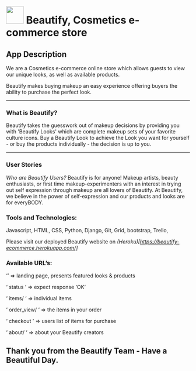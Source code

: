 <h1><img src="https://cdn3.iconfinder.com/data/icons/beauty-21/64/makeup-bag-beauty-set-gift-cosmetics-512.png" width="48">    Beautify, Cosmetics e-commerce store</h1>


## App Description

We are a Cosmetics e-commerce online store which allows guests to view our unique looks, as well as available products.  

Beautify makes buying makeup an easy experience offering buyers the ability to purchase the perfect look.

*******

### What is Beautify?
Beautify takes the guesswork out of makeup decisions by providing you with 'Beautify Looks' which are complete makeup sets of your favorite culture icons. 
Buy a Beautify Look to achieve the Look you want for yourself - or buy the products individually - the decision is up to you. 

*******

### User Stories

<i>Who are Beautify Users?</i> 
  Beautify is for anyone! Makeup artists, beauty enthusiasts, or first time makeup-experimenters with an interest in trying out self expression through makeup are all lovers of Beautify. 
  At Beautify, we believe in the power of self-expression and our products and looks are for everyBODY.

### Tools and Technologies:

Javascript, HTML, CSS, Python, Django, Git, Grid, bootstrap, Trello, 

Please visit our deployed Beautify website on <em> (Heroku)[https://beautify-ecommerce.herokuapp.com/] </em>

### Available URL’s:

  ‘’ => landing page, presents featured looks & products

  ‘ status ’ => expect response ‘OK’ 

  ‘ items/ ‘ => individual items

  ‘ order_view/ ‘ => the items in your order

  ‘ checkout ’ => users list of items for purchase

  ‘ about/ ‘ => about your Beautify creators

## Thank you from the Beautify Team - Have a Beautiful Day.
